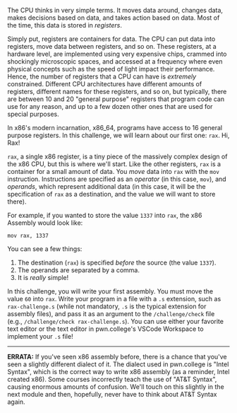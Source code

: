 The CPU thinks in very simple terms.
It moves data around, changes data, makes decisions based on data, and takes action based on data.
Most of the time, this data is stored in _registers_.

Simply put, registers are containers for data.
The CPU can put data into registers, move data between registers, and so on.
These registers, at a hardware level, are implemented using very expensive chips, crammed into shockingly microscopic spaces, and accessed at a frequency where even physical concepts such as the speed of light impact their performance.
Hence, the number of registers that a CPU can have is _extremely_ constrained.
Different CPU architectures have different amounts of registers, different names for these registers, and so on, but typically, there are between 10 and 20 "general purpose" registers that program code can use for any reason, and up to a few dozen other ones that are used for special purposes.

In x86's modern incarnation, x86\_64, programs have access to 16 general purpose registers.
In this challenge, we will learn about our first one: `rax`.
Hi, Rax!

`rax`, a single x86 register, is a tiny piece of the massively complex design of the x86 CPU, but this is where we'll start.
Like the other registers, `rax` is a container for a small amount of data.
You _move_ data into `rax` with the `mov` instruction.
Instructions are specified as an _operator_ (in this case, `mov`), and _operands_, which represent additional data (in this case, it will be the specification of `rax` as a destination, and the value we will want to store there).

For example, if you wanted to store the value `1337` into `rax`, the x86 Assembly would look like:

```assembly
mov rax, 1337
```

You can see a few things:

1. The destination (`rax`) is specified _before_ the source (the value `1337`).
2. The operands are separated by a comma.
3. It is _really_ simple!

In this challenge, you will write your first assembly.
You must move the value `60` into `rax`.
Write your program in a file with a `.s` extension, such as `rax-challenge.s` (while not mandatory, `.s` is the typical extension for assembly files), and pass it as an argument to the `/challenge/check` file (e.g., `/challenge/check rax-challenge.s`).
You can use either your favorite text editor or the text editor in pwn.college's VSCode Workspace to implement your `.s` file!

----
**ERRATA:**
If you've seen x86 assembly before, there is a chance that you've seen a slightly different dialect of it.
The dialect used in pwn.college is "Intel Syntax", which is the correct way to write x86 assembly (as a reminder, Intel created x86).
Some courses incorrectly teach the use of "AT&T Syntax", causing enormous amounts of confusion.
We'll touch on this slightly in the next module and then, hopefully, never have to think about AT&T Syntax again.
